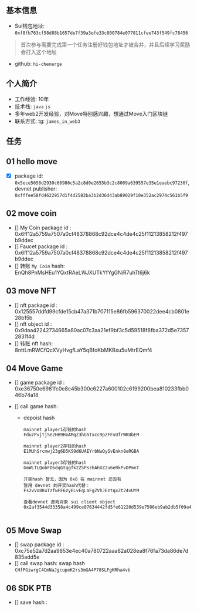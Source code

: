 ## 基本信息
- Sui钱包地址: `0xf8fb763cf58d88b1657de7f39a3efe33c800784e077811cfee743f549fc78456`
> 首次参与需要完成第一个任务注册好钱包地址才被合并，并且后续学习奖励会打入这个地址
- github: `hi-chenerge`

## 个人简介
- 工作经验: 10年
- 技术栈: `java` `js`
- 多年web2开发经验，对Move特别感兴趣，想通过Move入门区块链
- 联系方式: tg: `james_in_web3` 

## 任务

##   01 hello move  
- [x] package id: `0x5ece5658d2930c66986c5a2c8d0e2655b3c2c8009a639557e35e1eaebc97230f`, devnet publisher: `0xfffee58fd4622957d1f4d2582ba3b2d36d43ab89029f10e352ac2974c561b5f9`

##   02 move coin
- [] My Coin package id : 0x6ff12a5759a7507a0cf48378868c92dce4c4de4c25f11213858212f497b9ddec
- [] Faucet package id :  0x6ff12a5759a7507a0cf48378868c92dce4c4de4c25f11213858212f497b9ddec
- [] 转账 `My Coin` hash: EnQh8PnMsHEu1YQxtRAeLWJXUTkYfYgGNiR7uhTt6j6k

##   03 move NFT
- [] nft package id : 0x125557ddfd99cfde15cb47a371b707115e86fb596370022dee4cb0801e28b15b
- [] nft object id : 0x9daa42242734665a80ac07c3aa21ef9bf3c5d59518f8fba372d5e73572831f4d
- [] 转账 nft  hash: 8nttLmRWCfQcXVyHvgfLaY5qBfoKbMKBxu5uMtrEQmf4

##   04 Move Game
- [] game package id : 0xe36750e6981fc0e8c45b300c6227a600102c6199200bea810233fbb046b74a18

- [] call game hash: 

  - depoist hash
    ```
    mainnet player1存钱的hash
    FduzPvjtjSe2HH9HoAMqZ3hG5Txcc9pZFFxUfrWKUbEM
    
    mainnet player2存钱的hash
    E1MUhSrcmwj23g6D5KS9d6UAEYrbNwQySvEnkn8eRGBA
    
    mainnet player3存钱的hash
    GmWLTLQobFD6dqGtqgfk2ZSPszhAhUZ2u6eRkPvDPmnT
    
    开奖hash 暂无，因为 0x8 在 mainnet 还没有
    暂用 devnet 的开奖hash代替： Fs2vVo8KuTzfwFF6zyELvEqLaFgZVhJEztqxZt24vUYM
    
    查看devnet 游戏对象 sui client object 0x2af3544d33358a4c499ce07634442fd5fe61220d539e7506eb9ab2db5f09a492
    
    
    ```

    


##   05 Move Swap
- [] swap package id : 0xc75e52a7d2aa9853e4ec40a780722aaa82a028ea8f76fa73da86de7d835add5e
- [] call swap hash: swap hash `CHfPGiwrgC4CmNaJgcupeK2rs3mGA4P78SLFgKRha4vb`

##   06 SDK PTB
- [] save hash :
